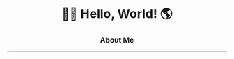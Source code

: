 <div>
    <div>
        <h1 align="center">
            👋🏻 Hello, World! 🌎
        </h1>
    </div>
    <div>
        <h3 align="center">
            About Me
        </h3>
        <hr>
    </div>
</div>
